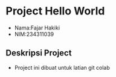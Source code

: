 # Project Hello World	

- Nama:Fajar Hakiki
- NIM:234311039	

## Deskripsi Project
- Project ini dibuat untuk latian git colab
